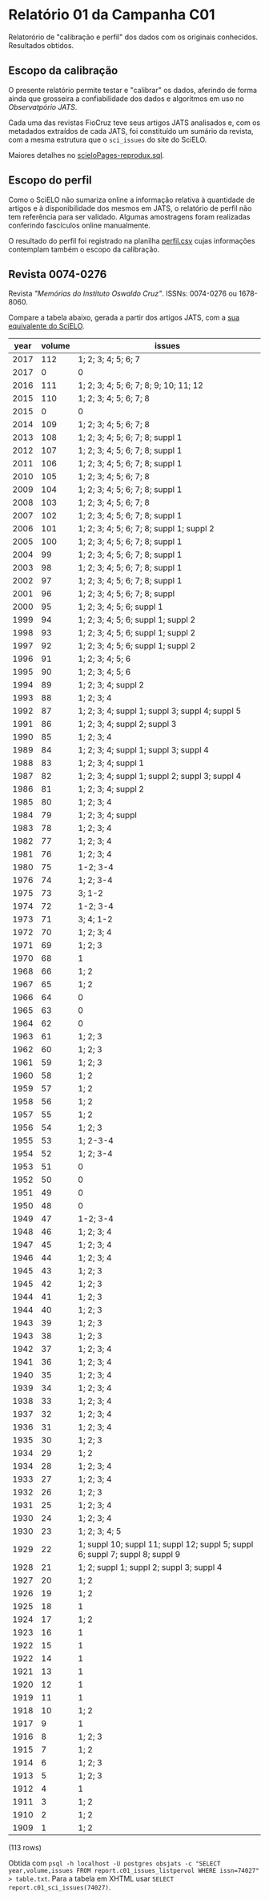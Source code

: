 # Relatório 01 da Campanha C01

Relatorório de "calibração e perfil" dos dados com os originais conhecidos. Resultados obtidos.

## Escopo da calibração

O presente relatório permite testar e "calibrar" os dados, aferindo de forma ainda que grosseira a confiabilidade dos dados e algoritmos em uso no *Observatpório JATS*.

Cada uma das revistas FioCruz teve seus artigos JATS analisados e, com os metadados extraídos de cada JATS, foi constituído um sumário da revista, com a mesma estrutura que o `sci_issues` do site do SciELO.

Maiores detalhes no [scieloPages-reprodux.sql](src/scieloPages-reprodux.sql).

## Escopo do perfil
Como o SciELO não sumariza online a informação relativa à quantidade de artigos e à disponibilidade dos mesmos em JATS, o relatório de perfil não tem referência para ser validado. Algumas amostragens foram realizadas conferindo fascículos online manualmente.

O resultado do perfil foi registrado na planilha [perfil.csv](data/perfil.csv) cujas informações contemplam também o escopo da calibração.

## Revista 0074-0276

Revista *"Memórias do Instituto Oswaldo Cruz"*. ISSNs: 0074-0276 ou 1678-8060.

Compare a tabela abaixo, gerada a partir dos artigos JATS, com a [sua equivalente do SciELO](http://www.scielo.br/scielo.php?script=sci_issues&pid=0074-0276).

year | volume |                                    issues                                    
------|--------|------------------------------------------------------------------------------
2017 | 112    | 1; 2; 3; 4; 5; 6; 7
2017 | 0      | 0
2016 | 111    | 1; 2; 3; 4; 5; 6; 7; 8; 9; 10; 11; 12
2015 | 110    | 1; 2; 3; 4; 5; 6; 7; 8
2015 | 0      | 0
2014 | 109    | 1; 2; 3; 4; 5; 6; 7; 8
2013 | 108    | 1; 2; 3; 4; 5; 6; 7; 8; suppl 1
2012 | 107    | 1; 2; 3; 4; 5; 6; 7; 8; suppl 1
2011 | 106    | 1; 2; 3; 4; 5; 6; 7; 8; suppl 1
2010 | 105    | 1; 2; 3; 4; 5; 6; 7; 8
2009 | 104    | 1; 2; 3; 4; 5; 6; 7; 8; suppl 1
2008 | 103    | 1; 2; 3; 4; 5; 6; 7; 8
2007 | 102    | 1; 2; 3; 4; 5; 6; 7; 8; suppl 1
2006 | 101    | 1; 2; 3; 4; 5; 6; 7; 8; suppl 1; suppl 2
2005 | 100    | 1; 2; 3; 4; 5; 6; 7; 8; suppl 1
2004 | 99     | 1; 2; 3; 4; 5; 6; 7; 8; suppl 1
2003 | 98     | 1; 2; 3; 4; 5; 6; 7; 8; suppl 1
2002 | 97     | 1; 2; 3; 4; 5; 6; 7; 8; suppl 1
2001 | 96     | 1; 2; 3; 4; 5; 6; 7; 8; suppl
2000 | 95     | 1; 2; 3; 4; 5; 6; suppl 1
1999 | 94     | 1; 2; 3; 4; 5; 6; suppl 1; suppl 2
1998 | 93     | 1; 2; 3; 4; 5; 6; suppl 1; suppl 2
1997 | 92     | 1; 2; 3; 4; 5; 6; suppl 1; suppl 2
1996 | 91     | 1; 2; 3; 4; 5; 6
1995 | 90     | 1; 2; 3; 4; 5; 6
1994 | 89     | 1; 2; 3; 4; suppl 2
1993 | 88     | 1; 2; 3; 4
1992 | 87     | 1; 2; 3; 4; suppl 1; suppl 3; suppl 4; suppl 5
1991 | 86     | 1; 2; 3; 4; suppl 2; suppl 3
1990 | 85     | 1; 2; 3; 4
1989 | 84     | 1; 2; 3; 4; suppl 1; suppl 3; suppl 4
1988 | 83     | 1; 2; 3; 4; suppl 1
1987 | 82     | 1; 2; 3; 4; suppl 1; suppl 2; suppl 3; suppl 4
1986 | 81     | 1; 2; 3; 4; suppl 2
1985 | 80     | 1; 2; 3; 4
1984 | 79     | 1; 2; 3; 4; suppl
1983 | 78     | 1; 2; 3; 4
1982 | 77     | 1; 2; 3; 4
1981 | 76     | 1; 2; 3; 4
1980 | 75     | 1-2; 3-4
1976 | 74     | 1; 2; 3-4
1975 | 73     | 3; 1-2
1974 | 72     | 1-2; 3-4
1973 | 71     | 3; 4; 1-2
1972 | 70     | 1; 2; 3; 4
1971 | 69     | 1; 2; 3
1970 | 68     | 1
1968 | 66     | 1; 2
1967 | 65     | 1; 2
1966 | 64     | 0
1965 | 63     | 0
1964 | 62     | 0
1963 | 61     | 1; 2; 3
1962 | 60     | 1; 2; 3
1961 | 59     | 1; 2; 3
1960 | 58     | 1; 2
1959 | 57     | 1; 2
1958 | 56     | 1; 2
1957 | 55     | 1; 2
1956 | 54     | 1; 2; 3
1955 | 53     | 1; 2-3-4
1954 | 52     | 1; 2; 3-4
1953 | 51     | 0
1952 | 50     | 0
1951 | 49     | 0
1950 | 48     | 0
1949 | 47     | 1-2; 3-4
1948 | 46     | 1; 2; 3; 4
1947 | 45     | 1; 2; 3; 4
1946 | 44     | 1; 2; 3; 4
1945 | 43     | 1; 2; 3
1945 | 42     | 1; 2; 3
1944 | 41     | 1; 2; 3
1944 | 40     | 1; 2; 3
1943 | 39     | 1; 2; 3
1943 | 38     | 1; 2; 3
1942 | 37     | 1; 2; 3; 4
1941 | 36     | 1; 2; 3; 4
1940 | 35     | 1; 2; 3; 4
1939 | 34     | 1; 2; 3; 4
1938 | 33     | 1; 2; 3; 4
1937 | 32     | 1; 2; 3; 4
1936 | 31     | 1; 2; 3; 4
1935 | 30     | 1; 2; 3
1934 | 29     | 1; 2
1934 | 28     | 1; 2; 3; 4
1933 | 27     | 1; 2; 3; 4
1932 | 26     | 1; 2; 3
1931 | 25     | 1; 2; 3; 4
1930 | 24     | 1; 2; 3; 4
1930 | 23     | 1; 2; 3; 4; 5
1929 | 22     | 1; suppl 10; suppl 11; suppl 12; suppl 5; suppl 6; suppl 7; suppl 8; suppl 9
1928 | 21     | 1; 2; suppl 1; suppl 2; suppl 3; suppl 4
1927 | 20     | 1; 2
1926 | 19     | 1; 2
1925 | 18     | 1
1924 | 17     | 1; 2
1923 | 16     | 1
1922 | 15     | 1
1922 | 14     | 1
1921 | 13     | 1
1920 | 12     | 1
1919 | 11     | 1
1918 | 10     | 1; 2
1917 | 9      | 1
1916 | 8      | 1; 2; 3
1915 | 7      | 1; 2
1914 | 6      | 1; 2; 3
1913 | 5      | 1; 2; 3
1912 | 4      | 1
1911 | 3      | 1; 2
1910 | 2      | 1; 2
1909 | 1      | 1; 2

(113 rows)

Obtida com `psql -h localhost -U postgres obsjats -c "SELECT year,volume,issues FROM report.c01_issues_listpervol WHERE issn=74027" > table.txt`.
Para a tabela em XHTML usar `SELECT report.c01_sci_issues(74027)`.
